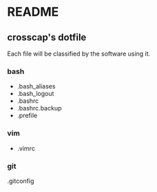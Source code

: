 # README

## crosscap's dotfile

Each file will be classified by the software using it.

### bash

- .bash_aliases
- .bash_logout
- .bashrc
- .bashrc.backup
- .prefile

### vim

- .vimrc

### git
.gitconfig
